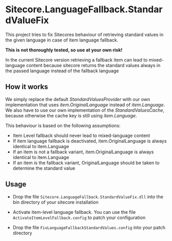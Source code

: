 # Sitecore.LanguageFallback.StandardValueFix

This project tries to fix Sitecores behaviour of retrieving standard values in the given language in case of item language fallback.

**This is not thoroughly tested, so use at your own risk!**

In the current Sitecore version retrieving a fallback item can lead to mixed-language content because sitecore returns the standard values always in the passed language instead of the fallback language

## How it works

We simply replace the default *StandardValuesProvider* with our own implementation that uses *item.OriginalLanguage* instead of *item.Language*. We also have to use our own implementation of the *StandardValuesCache*, because otherwise the cache key is still using *item.Language*.

This behaviour is based on the following assumptions:
* Item Level fallback should never lead to mixed-language content
* If item language fallback is deactivated, item.OriginalLanguage is always identical to item.Language
* If an item is not a fallback variant, item.OriginalLanguage is always identical to item.Language
* If an item is the fallback variant, OriginalLanguage should be taken to determine the standard value

## Usage

* Drop the file `Sitecore.LanguageFallback.StandardValueFix.dll` into the bin directory of your sitecore installation

* Activate item-level language fallback. You can use the file `ActivateItemLevelFallback.config` to patch your configuration

* Drop the file `FixLanguageFallbackStandardValues.config` into your patch directory